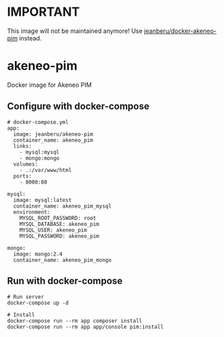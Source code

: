 # IMPORTANT
This image will not be maintained anymore! Use [jeanberu/docker-akeneo-pim](https://hub.docker.com/r/jeanberu/docker-akeneo-pim/) instead.

# akeneo-pim
Docker image for Akeneo PIM

## Configure with docker-compose

```
# docker-compose.yml
app:
  image: jeanberu/akeneo-pim
  container_name: akeneo_pim
  links:
    - mysql:mysql
    - mongo:mongo
  volumes:
    - .:/var/www/html
  ports:
    - 8000:80

mysql:
  image: mysql:latest
  container_name: akeneo_pim_mysql
  environment:
    MYSQL_ROOT_PASSWORD: root
    MYSQL_DATABASE: akeneo_pim
    MYSQL_USER: akeneo_pim
    MYSQL_PASSWORD: akeneo_pim

mongo:
  image: mongo:2.4
  container_name: akeneo_pim_mongo
```

## Run with docker-compose

```
# Run server
docker-compose up -d

# Install
docker-compose run --rm app composer install
docker-compose run --rm app app/console pim:install
```
